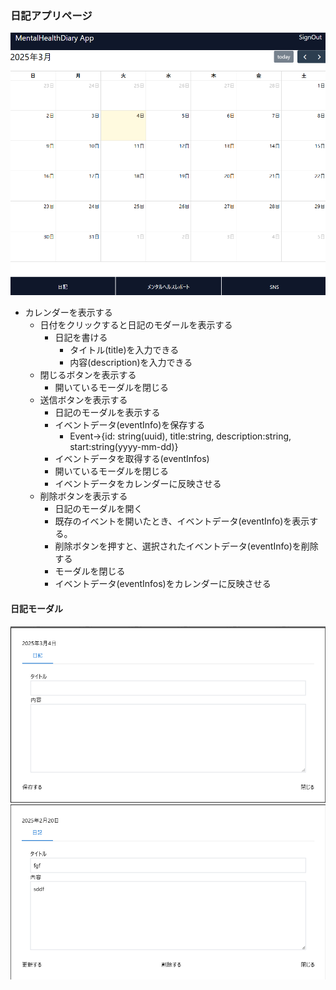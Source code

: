 ### 日記アプリページ

<img src="../UI_Image/DiaryCalendar.png">

* カレンダーを表示する
  * 日付をクリックすると日記のモダールを表示する
    * 日記を書ける
      * タイトル(title)を入力できる
      * 内容(description)を入力できる
  * 閉じるボタンを表示する
    * 開いているモーダルを閉じる
  * 送信ボタンを表示する
    * 日記のモーダルを表示する
    * イベントデータ(eventInfo)を保存する
      * Event→{id: string(uuid), title:string, description:string, start:string(yyyy-mm-dd)}
    * イベントデータを取得する(eventInfos)
    * 開いているモーダルを閉じる
    * イベントデータをカレンダーに反映させる
  * 削除ボタンを表示する
    * 日記のモーダルを開く
    * 既存のイベントを開いたとき、イベントデータ(eventInfo)を表示する。
    * 削除ボタンを押すと、選択されたイベントデータ(eventInfo)を削除する
    * モーダルを閉じる
    * イベントデータ(eventInfos)をカレンダーに反映させる

#### 日記モーダル

<img src="../UI_Image/DiaryModal_new.png">

<img src="../UI_Image/DiaryModal_.png">
